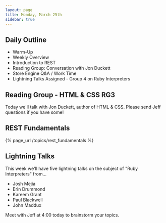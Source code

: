 ```yaml
---
layout: page
title: Monday, March 25th
sidebar: true
---
```


## Daily Outline

* Warm-Up
* Weekly Overview
* Introduction to REST
* Reading Group: Conversation with Jon Duckett
* Store Engine Q&A / Work Time
* Lightning Talks Assigned - Group 4 on Ruby Interpreters

## Reading Group - HTML & CSS RG3

Today we'll talk with Jon Duckett, author of HTML & CSS. Please send Jeff questions if you have some!

## REST Fundamentals

{% page_url /topics/rest_fundamentals %}

## Lightning Talks

This week we'll have five lightning talks on the subject of "Ruby Interpreters" from...

* Josh Mejia
* Erin Drummond
* Kareem Grant
* Paul Blackwell
* John Maddux

Meet with Jeff at 4:00 today to brainstorm your topics.
